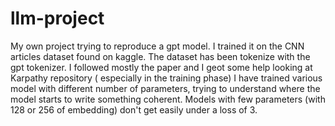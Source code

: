 # llm-project
My own project trying to reproduce a gpt model. I trained it on the CNN articles dataset found on kaggle. The dataset has been tokenize with the gpt tokenizer. 
I followed mostly the paper and I geot some help looking at Karpathy repository ( especially in the training phase)
I have trained various model with different number of parameters, trying to understand where the model starts to write something coherent. Models with few parameters (with 128 or 256 of embedding) don't get easily under a loss of 3.
